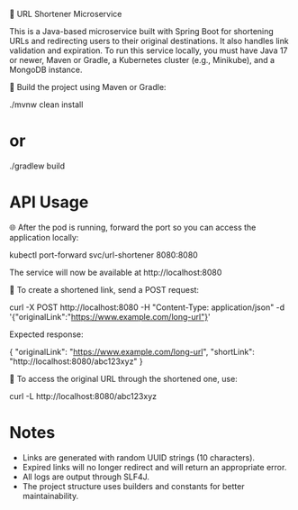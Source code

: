 🚀 URL Shortener Microservice

This is a Java-based microservice built with Spring Boot for shortening URLs and redirecting users to their original destinations. It also handles link validation and expiration. To run this service locally, you must have Java 17 or newer, Maven or Gradle, a Kubernetes cluster (e.g., Minikube), and a MongoDB instance.

🔧 Build the project using Maven or Gradle:

./mvnw clean install  
# or  
./gradlew build

# API Usage

🌐 After the pod is running, forward the port so you can access the application locally:

kubectl port-forward svc/url-shortener 8080:8080

The service will now be available at http://localhost:8080

📩 To create a shortened link, send a POST request:

curl -X POST http://localhost:8080 -H "Content-Type: application/json" -d '{"originalLink":"https://www.example.com/long-url"}'

Expected response:

{
  "originalLink": "https://www.example.com/long-url",
  "shortLink": "http://localhost:8080/abc123xyz"
}

🔁 To access the original URL through the shortened one, use:

curl -L http://localhost:8080/abc123xyz

# Notes
- Links are generated with random UUID strings (10 characters).
- Expired links will no longer redirect and will return an appropriate error.
- All logs are output through SLF4J.
- The project structure uses builders and constants for better maintainability.
